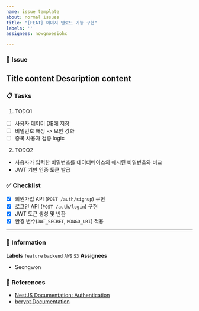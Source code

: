 ```yaml
---
name: issue template
about: normal issues
title: "[FEAT] 이미지 업로드 기능 구현"
labels: ''
assignees: nowgnoesiohc

---
```


### 📝 Issue
**Title**
content
**Description**
content
---

### 📋 Tasks
1. TODO1
  - [ ] 사용자 데이터 DB에 저장
  - [ ] 비밀번호 해싱 -> 보안 강화
  - [ ] 중복 사용자 검증 logic
2. TODO2
  -  사용자가 입력한 비밀번호를 데이터베이스의 해시된 비밀번호와 비교
  - JWT 기반 인증 토큰 발급

### ✅ Checklist
- [x] 회원가입 API (`POST /auth/signup`) 구현
- [x] 로그인 API (`POST /auth/login`) 구현
- [x] JWT 토큰 생성 및 반환
- [x] 환경 변수(`JWT_SECRET`, `MONGO_URI`) 적용

---
### 🎈 Information
**Labels**
`feature` `backend` `AWS` `S3`
**Assignees**
- Seongwon

### 📌 References
- [NestJS Documentation: Authentication](https://docs.nestjs.com/security/authentication)
- [bcrypt Documentation](https://github.com/kelektiv/node.bcrypt.js#readme)
